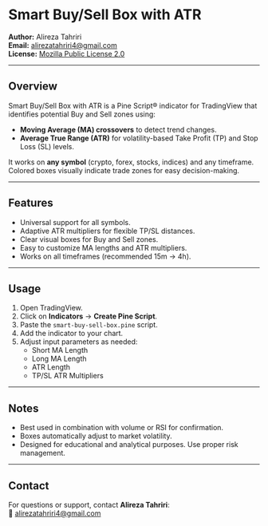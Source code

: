 # Smart Buy/Sell Box with ATR

**Author:** Alireza Tahriri  
**Email:** alirezatahriri4@gmail.com  
**License:** [Mozilla Public License 2.0](https://mozilla.org/MPL/2.0/)

---

## Overview

Smart Buy/Sell Box with ATR is a Pine Script® indicator for TradingView that identifies potential Buy and Sell zones using:

- **Moving Average (MA) crossovers** to detect trend changes.
- **Average True Range (ATR)** for volatility-based Take Profit (TP) and Stop Loss (SL) levels.

It works on **any symbol** (crypto, forex, stocks, indices) and any timeframe. Colored boxes visually indicate trade zones for easy decision-making.

---

## Features

- Universal support for all symbols.
- Adaptive ATR multipliers for flexible TP/SL distances.
- Clear visual boxes for Buy and Sell zones.
- Easy to customize MA lengths and ATR multipliers.
- Works on all timeframes (recommended 15m → 4h).

---

## Usage

1. Open TradingView.
2. Click on **Indicators** → **Create Pine Script**.
3. Paste the `smart-buy-sell-box.pine` script.
4. Add the indicator to your chart.
5. Adjust input parameters as needed:
   - Short MA Length
   - Long MA Length
   - ATR Length
   - TP/SL ATR Multipliers

---

## Notes

- Best used in combination with volume or RSI for confirmation.
- Boxes automatically adjust to market volatility.
- Designed for educational and analytical purposes. Use proper risk management.

---

## Contact

For questions or support, contact **Alireza Tahriri**:  
📧 alirezatahriri4@gmail.com
